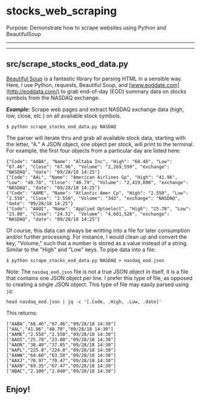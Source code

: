 # stocks_web_scraping
Purpose: Demonstrate how to scrape websites using Python and BeautifulSoup

-----------
-----------

## src/scrape_stocks_eod_data.py

[Beautiful Soup](https://www.crummy.com/software/BeautifulSoup/bs4/doc/) is a fantastic library for parsing HTML in a sensible way. Here, I use Python, requests, Beautiful Soup, and [www.eoddate.com](http://eoddata.com/) to grab end-of-day (EOD) summary data on stocks symbols from the NASDAQ exchange. 

***Example:*** Scrape web pages and extract NASDAQ exchange data (high, low, close, etc.) on all available stock symbols.
```
$ python scrape_stocks_eod_data.py NASDAQ
```

The parser will iterate thru and grab all available stock data, starting with the letter, "A." A JSON object, one object per stock, will print to the terminal. For example, the first four objects from a particular day are listed here:
```
{"Code": "AABA", "Name": "Altaba Inc", "High": "68.46", "Low": "67.46", "Close": "67.96", "Volume": "2,269,599", "exchange": "NASDAQ", "date": "09/28/18 14:25"}
{"Code": "AAL", "Name": "American Airlines Gp", "High": "41.96", "Low": "40.70", "Close": "40.79", "Volume": "2,419,090", "exchange": "NASDAQ", "date": "09/28/18 14:25"}
{"Code": "AAME", "Name": "Atlantic Amer Cp", "High": "2.550", "Low": "2.550", "Close": "2.550", "Volume": "343", "exchange": "NASDAQ", "date": "09/28/18 14:25"}
{"Code": "AAOI", "Name": "Applied Optoelect", "High": "25.78", "Low": "23.80", "Close": "24.52", "Volume": "4,601,528", "exchange": "NASDAQ", "date": "09/28/18 14:25"}
```

Of course, this data can always be writting into a file for later consumption and/or further processing. For instance, I would clean up and convert the key, "Volume," such that a number is stored as a value instead of a string. Similar to the "High" and "Low" keys. To pipe data into a file:
```
$ python scrape_stocks_eod_data.py NASDAQ > nasdaq_eod.json
```

Note: The `nasdaq_eod.json` file is not a true JSON object in itself, it is a file that contains one JSON object per line. I prefer this type of file, as opposed to creating a single JSON object. This type of file may easily parsed using `jq`:
```
head nasdaq_eod.json | jq -c '[.Code, .High, .Low, .date]'
```
This returns:
```
["AABA","68.46","67.46","09/28/18 14:30"]
["AAL","41.96","40.70","09/28/18 14:30"]
["AAME","2.550","2.550","09/28/18 14:30"]
["AAOI","25.78","23.80","09/28/18 14:30"]
["AAON","38.40","37.05","09/28/18 14:30"]
["AAPL","225.8","224.0","09/28/18 14:30"]
["AAWW","64.60","63.50","09/28/18 14:30"]
["AAXJ","70.97","70.47","09/28/18 14:30"]
["AAXN","69.35","67.47","09/28/18 14:30"]
["ABAC","2.100","2.040","09/28/18 14:30"]
```

Enjoy!
-----------
